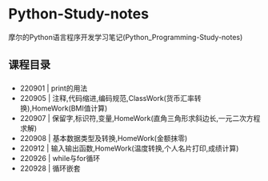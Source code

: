 # Python-Study-notes
摩尔的Python语言程序开发学习笔记(Python_Programming-Study-notes)

## 课程目录
### 
* 220901 | print的用法
* 220905 | 注释,代码缩进,编码规范,ClassWork(货币汇率转换),HomeWork(BMI值计算)
* 220907 | 保留字,标识符,变量,HomeWork(直角三角形求斜边长,一元二次方程求解)
* 220908 | 基本数据类型及转换,HomeWork(金额抹零)
* 220912 | 输入输出函数,HomeWork(温度转换,个人名片打印,成绩计算)
* 220926 | while与for循环
* 220928 | 循环嵌套
